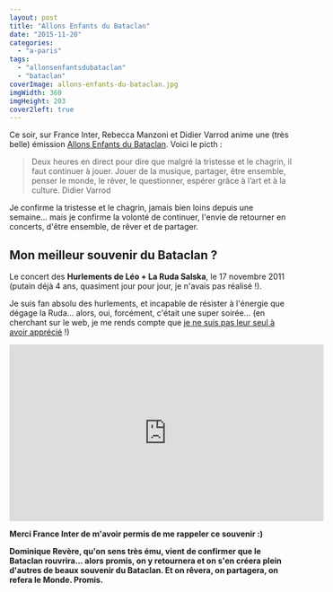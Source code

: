 ```yaml
---
layout: post
title: "Allons Enfants du Bataclan"
date: "2015-11-20"
categories: 
  - "a-paris"
tags: 
  - "allonsenfantsdubataclan"
  - "bataclan"
coverImage: allons-enfants-du-bataclan.jpg
imgWidth: 360
imgHeight: 203
cover2left: true
---
```


Ce soir, sur France Inter, Rebecca Manzoni et Didier Varrod anime une (très belle) émission [Allons Enfants du Bataclan](http://www.franceinter.fr/depeche-allons-enfants-du-bataclan). Voici le picth :

<blockquote class="citation">
	Deux heures en direct pour dire que malgré la tristesse et le chagrin, il faut continuer à jouer. Jouer de la musique, partager, être ensemble, penser le monde, le rêver, le questionner, espérer grâce à l’art et à la culture. Didier Varrod
</blockquote>

Je confirme la tristesse et le chagrin, jamais bien loins depuis une semaine... mais je confirme la volonté de continuer, l'envie de retourner en concerts, d'être ensemble, de rêver et de partager.

## Mon meilleur souvenir du Bataclan ?

Le concert des **Hurlements de Léo + La Ruda Salska**, le 17 novembre 2011 (putain déjà 4 ans, quasiment jour pour jour, je n'avais pas réalisé !).

Je suis fan absolu des hurlements, et incapable de résister à l'énergie que dégage la Ruda... alors, oui, forcément, c'était une super soirée... (en cherchant sur le web, je me rends compte que [je ne suis pas leur seul à avoir apprécié](http://www.sourdoreille.net/la-ruda-12-ans-apres-ca-donne-quoi/) !)

<div class="center">
<iframe width="560" height="315" src="https://www.youtube.com/embed/n8FxHe2K-LI" frameborder="0" allowfullscreen></iframe>
</div>  

**Merci France Inter de m'avoir permis de me rappeler ce souvenir :)**

**Dominique Revère, qu'on sens très ému, vient de confirmer que le Bataclan rouvrira... alors promis, on y retournera et on s'en créera plein d'autres de beaux souvenir du Bataclan. Et on rêvera, on partagera, on refera le Monde. Promis.**
